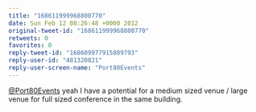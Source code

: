 ```yaml
---
title: "168611999968800770"
date: Sun Feb 12 08:26:48 +0000 2012
original-tweet-id: "168611999968800770"
retweets: 0
favorites: 0
reply-tweet-id: "168609977915809793"
reply-user-id: "481320821"
reply-user-screen-name: "Port80Events"
---
```

<a href="https://twitter.com/Port80Events">@Port80Events</a> yeah I have a potential for a medium sized venue / large venue for full sized conference in the same building.
